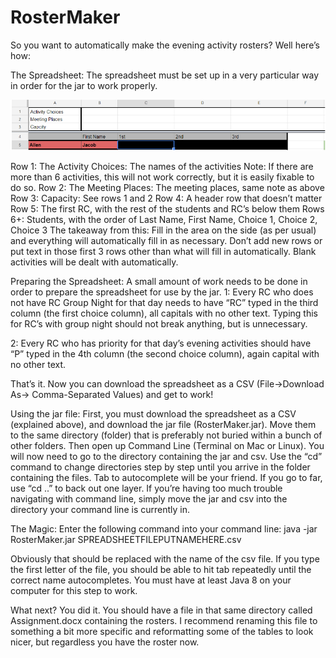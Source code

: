 # RosterMaker
So you want to automatically make the evening activity rosters?  Well here’s how:

The Spreadsheet:
The spreadsheet must be set up in a very particular way in order for the jar to work properly.  

![Demo](example.PNG)

Row 1: The Activity Choices:  The names of the activities
Note: If there are more than 6 activities, this will not work correctly, but it is easily fixable to do so.
Row 2: The Meeting Places: The meeting places, same note as above
Row 3: Capacity: See rows 1 and 2
Row 4: A header row that doesn’t matter
Row 5: The first RC, with the rest of the students and RC’s below them
Rows 6+: Students, with the order of Last Name, First Name, Choice 1, Choice 2, Choice 3
The takeaway from this: Fill in the area on the side (as per usual) and everything will automatically fill in as necessary.  Don’t add new rows or put text in those first 3 rows other than what will fill in automatically.  Blank activities will be dealt with automatically.

Preparing the Spreadsheet:
A small amount of work needs to be done in order to prepare the spreadsheet for use by the jar.
1:  Every RC who does not have RC Group Night for that day needs to have “RC” typed in the third column (the first choice column), all capitals with no other text.  Typing this for RC’s with group night should not break anything, but is unnecessary.

2:  Every RC who has priority for that day’s evening activities should have “P” typed in the 4th column (the second choice column), again capital with no other text.

That’s it.  Now you can download the spreadsheet as a CSV (File->Download As-> Comma-Separated Values) and get to work!

Using the jar file:
First, you must download the spreadsheet as a CSV (explained above), and download the jar file (RosterMaker.jar).  Move them to the same directory (folder) that is preferably not buried within a bunch of other folders.  Then open up Command Line (Terminal on Mac or Linux).  You will now need to go to the directory containing the jar and csv.  Use the “cd” command to change directories step by step until you arrive in the folder containing the files.  Tab to autocomplete will be your friend.  If you go to far, use “cd ..” to back out one layer.  If you’re having too much trouble navigating with command line, simply move the jar and csv into the directory your command line is currently in.

The Magic:
Enter the following command into your command line:
java -jar RosterMaker.jar SPREADSHEETFILEPUTNAMEHERE.csv

Obviously that should be replaced with the name of the csv file.  If you type the first letter of the file, you should be able to hit tab repeatedly until the correct name autocompletes.  You must have at least Java 8 on your computer for this step to work.

What next?
You did it.  You should have a file in that same directory called Assignment.docx containing the rosters.  I recommend renaming this file to something a bit more specific and reformatting some of the tables to look nicer, but regardless you have the roster now.
